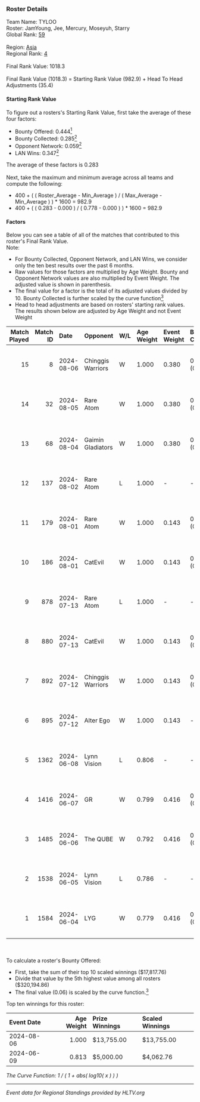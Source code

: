 ### Roster Details<br />
Team Name: TYLOO<br />
Roster: JamYoung, Jee, Mercury, Moseyuh, Starry<br />
Global Rank: [59](../standings_global.md)<br />
<br />
Region: [Asia]( ../standings_asia.md)<br />
Regional Rank: [4]( ../standings_asia.md)<br />
<br />
Final Rank Value:  1018.3<br />
<br />
Final Rank Value (1018.3) = Starting Rank Value (982.9) + Head To Head Adjustments (35.4)<br />

#### Starting Rank Value<br />
To figure out a rosters's Starting Rank Value, first take the average of these four factors:<br />
- Bounty Offered: 0.444[<sup>1</sup>](#table2)
- Bounty Collected: 0.285[<sup>2</sup>](#table1)
- Opponent Network: 0.059[<sup>2</sup>](#table1)
- LAN Wins: 0.347[<sup>2</sup>](#table1)

The average of these factors is 0.283<br />
<br />
Next, take the maximum and minimum average across all teams and compute the following:<br />
- 400 + ( ( Roster_Average - Min_Average ) / ( Max_Average - Min_Average ) ) * 1600 = 982.9
- 400 + ( ( 0.283 - 0.000 ) / ( 0.778 - 0.000 ) ) * 1600 = 982.9


#### Factors<br />
Below you can see a table of all of the matches that contributed to this roster's Final Rank Value.<br />
Note:<br />

- For Bounty Collected, Opponent Network, and LAN Wins, we consider only the ten best results over the past 6 months.
- Raw values for those factors are multiplied by Age Weight. Bounty and Opponent Network values are also multiplied by Event Weight. The adjusted value is shown in parenthesis.
- The final value for a factor is the total of its adjusted values divided by 10. Bounty Collected is further scaled by the curve function[<sup>3</sup>](#curveFunction)
- Head to head adjustments are based on rosters' starting rank values. The results shown below are adjusted by Age Weight and not Event Weight
<span id="table1"></span><br />


| Match Played | Match ID | Date       | Opponent          | W/L | Age Weight | Event Weight | Bounty Collected | Opponent Network | LAN Wins  | H2H Adj. | Roster                                   |
| -: | -: | :- | :- | :- | :- | :- | :- | :- | :- | -: | :- |
|           15 |        8 | 2024-08-06 | Chinggis Warriors | W   | 1.000      | 0.380        | 0.013 (0.005)    | 0.187 (0.071)    | 1 (1.000) |    13.88 | JamYoung, Jee, Mercury, Moseyuh, Starry  |
|           14 |       32 | 2024-08-05 | Rare Atom         | W   | 1.000      | 0.380        | 0.009 (0.003)    | 0.465 (0.177)    | 1 (1.000) |    13.51 | JamYoung, Jee, Mercury, Moseyuh, Starry  |
|           13 |       68 | 2024-08-04 | Gaimin Gladiators | W   | 1.000      | 0.380        | 0.037 (0.014)    | 0.331 (0.126)    | 1 (1.000) |    13.81 | JamYoung, Jee, Mercury, Moseyuh, Starry  |
|           12 |      137 | 2024-08-02 | Rare Atom         | L   | 1.000      | -            | -                | -                | -         |   -17.63 | JamYoung, Jee, Mercury, Moseyuh, zhokiNg |
|           11 |      179 | 2024-08-01 | Rare Atom         | W   | 1.000      | 0.143        | 0.009 (0.001)    | 0.465 (0.066)    | 0 (0.000) |    13.08 | JamYoung, Jee, Mercury, Moseyuh, zhokiNg |
|           10 |      186 | 2024-08-01 | CatEvil           | W   | 1.000      | 0.143        | 0.000 (0.000)    | 0.231 (0.033)    | 0 (0.000) |     4.41 | JamYoung, Jee, Mercury, Moseyuh, zhokiNg |
|            9 |      878 | 2024-07-13 | Rare Atom         | L   | 1.000      | -            | -                | -                | -         |   -19.56 | JamYoung, Jee, Mercury, Moseyuh, zhokiNg |
|            8 |      880 | 2024-07-13 | CatEvil           | W   | 1.000      | 0.143        | 0.000 (0.000)    | 0.231 (0.033)    | 0 (0.000) |     3.52 | JamYoung, Jee, Mercury, Moseyuh, zhokiNg |
|            7 |      892 | 2024-07-12 | Chinggis Warriors | W   | 1.000      | 0.143        | 0.013 (0.002)    | 0.187 (0.027)    | 0 (0.000) |    15.96 | JamYoung, Jee, Mercury, Moseyuh, zhokiNg |
|            6 |      895 | 2024-07-12 | Alter Ego         | W   | 1.000      | 0.143        | -                | 0.077 (0.011)    | 0 (0.000) |     2.20 | JamYoung, Jee, Mercury, Moseyuh, zhokiNg |
|            5 |     1362 | 2024-06-08 | Lynn Vision       | L   | 0.806      | -            | -                | -                | -         |   -10.17 | JamYoung, k4Mi, Mercury, Moseyuh, zdr    |
|            4 |     1416 | 2024-06-07 | GR                | W   | 0.799      | 0.416        | 0.008 (0.003)    | 0.072 (0.024)    | 0 (0.000) |     3.85 | JamYoung, k4Mi, Mercury, Moseyuh, zdr    |
|            3 |     1485 | 2024-06-06 | The QUBE          | W   | 0.792      | 0.416        | 0.005 (0.002)    | 0.060 (0.020)    | 0 (0.000) |     3.97 | JamYoung, k4Mi, Mercury, Moseyuh, zdr    |
|            2 |     1538 | 2024-06-05 | Lynn Vision       | L   | 0.786      | -            | -                | -                | -         |    -9.72 | JamYoung, k4Mi, Mercury, Moseyuh, zdr    |
|            1 |     1584 | 2024-06-04 | LYG               | W   | 0.779      | 0.416        | 0.003 (0.001)    | -                | -         |     4.30 | JamYoung, k4Mi, Mercury, Moseyuh, zdr    |

<br />
<span id="table2"></span><br />
To calculate a roster's Bounty Offered:<br />

- First, take the sum of their top 10 scaled winnings ($17,817.76)
- Divide that value by the 5th highest value among all rosters ($320,194.86)
- The final value (0.06) is scaled by the curve function.[<sup>3</sup>](#curveFunction)

Top ten winnings for this roster:<br />

| Event Date | Age Weight | Prize Winnings | Scaled Winnings |
| :- | -: | :- | :- |
| 2024-08-06 |      1.000 | $13,755.00     | $13,755.00      |
| 2024-06-09 |      0.813 | $5,000.00      | $4,062.76       |


<span id="curveFunction"></span>_The Curve Function: 1 / ( 1 + abs( log10( x ) ) )_<br />

---
_Event data for Regional Standings provided by HLTV.org_<br />
